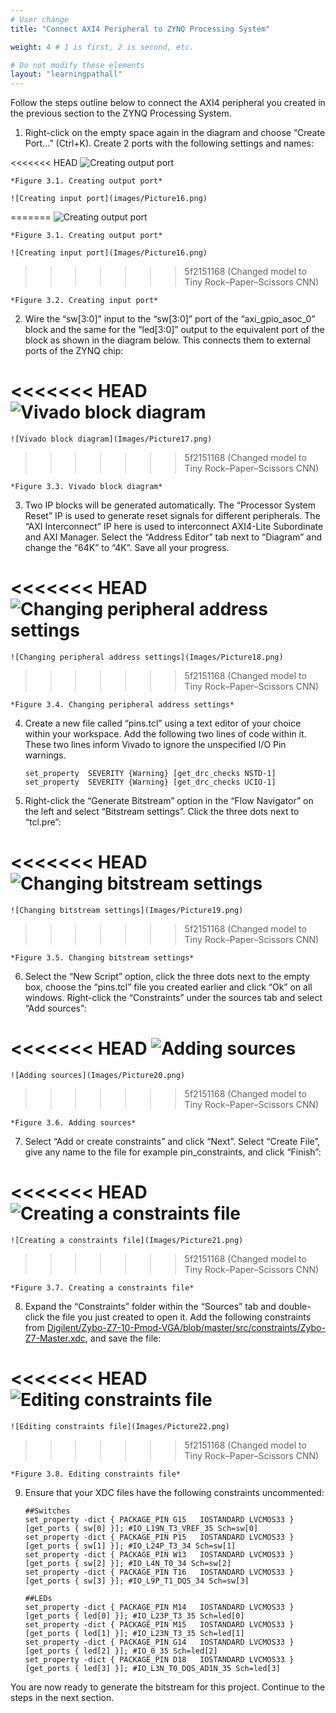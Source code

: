 ```yaml
---
# User change
title: "Connect AXI4 Peripheral to ZYNQ Processing System" 

weight: 4 # 1 is first, 2 is second, etc.

# Do not modify these elements
layout: "learningpathall"
---
```


Follow the steps outline below to connect the AXI4 peripheral you created in the previous section to the ZYNQ Processing System.

1. Right-click on the empty space again in the diagram and choose “Create Port...” (Ctrl+K). Create 2 ports with the following settings and names: 

<<<<<<< HEAD
    ![Creating output port](images/Picture15.png) 

    *Figure 3.1. Creating output port*

    ![Creating input port](images/Picture16.png) 
=======
    ![Creating output port](Images/Picture15.png) 

    *Figure 3.1. Creating output port*

    ![Creating input port](Images/Picture16.png) 
>>>>>>> 5f2151168 (Changed model to Tiny Rock–Paper–Scissors CNN)

    *Figure 3.2. Creating input port*

2. Wire the “sw[3:0]” input to the “sw[3:0]” port of the “axi_gpio_asoc_0” block and the same for the “led[3:0]” output to the equivalent port of the block as shown in the diagram below. This connects them to external ports of the ZYNQ chip:

<<<<<<< HEAD
    ![Vivado block diagram](images/Picture17.png) 
=======
    ![Vivado block diagram](Images/Picture17.png) 
>>>>>>> 5f2151168 (Changed model to Tiny Rock–Paper–Scissors CNN)

    *Figure 3.3. Vivado block diagram*

3. Two IP blocks will be generated automatically. The “Processor System Reset” IP is used to generate reset signals for different peripherals. The “AXI Interconnect” IP here is used to interconnect AXI4-Lite Subordinate and AXI Manager. Select the “Address Editor” tab next to “Diagram” and change the “64K” to “4K”. Save all your progress.

<<<<<<< HEAD
    ![Changing peripheral address settings](images/Picture18.png) 
=======
    ![Changing peripheral address settings](Images/Picture18.png) 
>>>>>>> 5f2151168 (Changed model to Tiny Rock–Paper–Scissors CNN)

    *Figure 3.4. Changing peripheral address settings*

4. Create a new file called “pins.tcl” using a text editor of your choice within your workspace. Add the following two lines of code within it. These two lines inform Vivado to ignore the unspecified I/O Pin warnings.
    ```
    set_property  SEVERITY {Warning} [get_drc_checks NSTD-1]
    set_property  SEVERITY {Warning} [get_drc_checks UCIO-1]
    ```

5. Right-click the “Generate Bitstream” option in the “Flow Navigator” on the left and select “Bitstream settings”. Click the three dots next to “tcl.pre”:

<<<<<<< HEAD
    ![Changing bitstream settings](images/Picture19.png) 
=======
    ![Changing bitstream settings](Images/Picture19.png) 
>>>>>>> 5f2151168 (Changed model to Tiny Rock–Paper–Scissors CNN)

    *Figure 3.5. Changing bitstream settings*

6. Select the “New Script” option, click the three dots next to the empty box, choose the “pins.tcl” file you created earlier and click “Ok” on all windows.
Right-click the “Constraints” under the sources tab and select “Add sources”:

<<<<<<< HEAD
    ![Adding sources](images/Picture20.png) 
=======
    ![Adding sources](Images/Picture20.png) 
>>>>>>> 5f2151168 (Changed model to Tiny Rock–Paper–Scissors CNN)

    *Figure 3.6. Adding sources*

7. Select “Add or create constraints” and click “Next”. Select “Create File”, give any name to the file for example pin_constraints, and click “Finish”:

<<<<<<< HEAD
    ![Creating a constraints file](images/Picture21.png) 
=======
    ![Creating a constraints file](Images/Picture21.png) 
>>>>>>> 5f2151168 (Changed model to Tiny Rock–Paper–Scissors CNN)

    *Figure 3.7. Creating a constraints file*

8. Expand the “Constraints” folder within the “Sources” tab and double-click the file you just created to open it. Add the following constraints from [Digilent/Zybo-Z7-10-Pmod-VGA/blob/master/src/constraints/Zybo-Z7-Master.xdc](https://github.com/Digilent/Zybo-Z7-10-Pmod-VGA/blob/master/src/constraints/Zybo-Z7-Master.xdc), and save the file: 

<<<<<<< HEAD
    ![Editing constraints file](images/Picture22.png) 
=======
    ![Editing constraints file](Images/Picture22.png) 
>>>>>>> 5f2151168 (Changed model to Tiny Rock–Paper–Scissors CNN)

    *Figure 3.8. Editing constraints file*

9. Ensure that your XDC files have the following constraints uncommented:

    ```
    ##Switches
    set_property -dict { PACKAGE_PIN G15   IOSTANDARD LVCMOS33 } [get_ports { sw[0] }]; #IO_L19N_T3_VREF_35 Sch=sw[0]
    set_property -dict { PACKAGE_PIN P15   IOSTANDARD LVCMOS33 } [get_ports { sw[1] }]; #IO_L24P_T3_34 Sch=sw[1]
    set_property -dict { PACKAGE_PIN W13   IOSTANDARD LVCMOS33 } [get_ports { sw[2] }]; #IO_L4N_T0_34 Sch=sw[2]
    set_property -dict { PACKAGE_PIN T16   IOSTANDARD LVCMOS33 } [get_ports { sw[3] }]; #IO_L9P_T1_DQS_34 Sch=sw[3]
    ```
    ```
    ##LEDs
    set_property -dict { PACKAGE_PIN M14   IOSTANDARD LVCMOS33 } [get_ports { led[0] }]; #IO_L23P_T3_35 Sch=led[0]
    set_property -dict { PACKAGE_PIN M15   IOSTANDARD LVCMOS33 } [get_ports { led[1] }]; #IO_L23N_T3_35 Sch=led[1]
    set_property -dict { PACKAGE_PIN G14   IOSTANDARD LVCMOS33 } [get_ports { led[2] }]; #IO_0_35 Sch=led[2]
    set_property -dict { PACKAGE_PIN D18   IOSTANDARD LVCMOS33 } [get_ports { led[3] }]; #IO_L3N_T0_DQS_AD1N_35 Sch=led[3]
    ```

You are now ready to generate the bitstream for this project. Continue to the steps in the next section.
